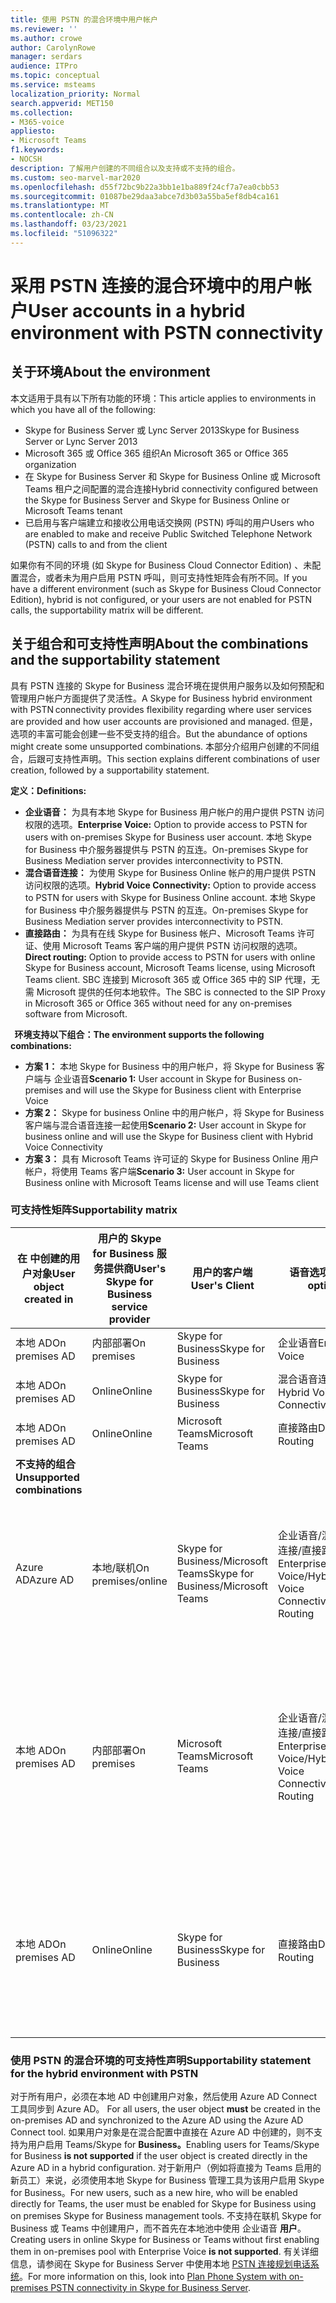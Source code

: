 ```yaml
---
title: 使用 PSTN 的混合环境中用户帐户
ms.reviewer: ''
ms.author: crowe
author: CarolynRowe
manager: serdars
audience: ITPro
ms.topic: conceptual
ms.service: msteams
localization_priority: Normal
search.appverid: MET150
ms.collection:
- M365-voice
appliesto:
- Microsoft Teams
f1.keywords:
- NOCSH
description: 了解用户创建的不同组合以及支持或不支持的组合。
ms.custom: seo-marvel-mar2020
ms.openlocfilehash: d55f72bc9b22a3bb1e1ba889f24cf7a7ea0cbb53
ms.sourcegitcommit: 01087be29daa3abce7d3b03a55ba5ef8db4ca161
ms.translationtype: MT
ms.contentlocale: zh-CN
ms.lasthandoff: 03/23/2021
ms.locfileid: "51096322"
---
```

# <a name="user-accounts-in-a-hybrid-environment-with-pstn-connectivity"></a><span data-ttu-id="45e72-103">采用 PSTN 连接的混合环境中的用户帐户</span><span class="sxs-lookup"><span data-stu-id="45e72-103">User accounts in a hybrid environment with PSTN connectivity</span></span>

## <a name="about-the-environment"></a><span data-ttu-id="45e72-104">关于环境</span><span class="sxs-lookup"><span data-stu-id="45e72-104">About the environment</span></span>

<span data-ttu-id="45e72-105">本文适用于具有以下所有功能的环境：</span><span class="sxs-lookup"><span data-stu-id="45e72-105">This article applies to environments in which you have all of the following:</span></span> 
 
- <span data-ttu-id="45e72-106">Skype for Business Server 或 Lync Server 2013</span><span class="sxs-lookup"><span data-stu-id="45e72-106">Skype for Business Server or Lync Server 2013</span></span> 
- <span data-ttu-id="45e72-107">Microsoft 365 或 Office 365 组织</span><span class="sxs-lookup"><span data-stu-id="45e72-107">An Microsoft 365 or Office 365 organization</span></span> 
- <span data-ttu-id="45e72-108">在 Skype for Business Server 和 Skype for Business Online 或 Microsoft Teams 租户之间配置的混合连接</span><span class="sxs-lookup"><span data-stu-id="45e72-108">Hybrid connectivity configured between the Skype for Business Server and Skype for Business Online or Microsoft Teams tenant</span></span> 
- <span data-ttu-id="45e72-109">已启用与客户端建立和接收公用电话交换网 (PSTN) 呼叫的用户</span><span class="sxs-lookup"><span data-stu-id="45e72-109">Users who are enabled to make and receive Public Switched Telephone Network (PSTN) calls to and from the client</span></span>

 
<span data-ttu-id="45e72-110">如果你有不同的环境 (如 Skype for Business Cloud Connector Edition) 、未配置混合，或者未为用户启用 PSTN 呼叫，则可支持性矩阵会有所不同。</span><span class="sxs-lookup"><span data-stu-id="45e72-110">If you have a different environment (such as Skype for Business Cloud Connector Edition), hybrid is not configured, or your users are not enabled for PSTN calls, the supportability matrix will be different.</span></span>  

## <a name="about-the-combinations-and-the-supportability-statement"></a><span data-ttu-id="45e72-111">关于组合和可支持性声明</span><span class="sxs-lookup"><span data-stu-id="45e72-111">About the combinations and the supportability statement</span></span>  

<span data-ttu-id="45e72-112">具有 PSTN 连接的 Skype for Business 混合环境在提供用户服务以及如何预配和管理用户帐户方面提供了灵活性。</span><span class="sxs-lookup"><span data-stu-id="45e72-112">A Skype for Business hybrid environment with PSTN connectivity provides flexibility regarding where user services are provided and how user accounts are provisioned and managed.</span></span> <span data-ttu-id="45e72-113">但是，选项的丰富可能会创建一些不受支持的组合。</span><span class="sxs-lookup"><span data-stu-id="45e72-113">But the abundance of options might create some unsupported combinations.</span></span> <span data-ttu-id="45e72-114">本部分介绍用户创建的不同组合，后跟可支持性声明。</span><span class="sxs-lookup"><span data-stu-id="45e72-114">This section explains different combinations of user creation, followed by a supportability statement.</span></span>


<span data-ttu-id="45e72-115">**定义：**</span><span class="sxs-lookup"><span data-stu-id="45e72-115">**Definitions:**</span></span>   
- <span data-ttu-id="45e72-116">**企业语音：** 为具有本地 Skype for Business 用户帐户的用户提供 PSTN 访问权限的选项。</span><span class="sxs-lookup"><span data-stu-id="45e72-116">**Enterprise Voice:** Option to provide access to PSTN for users with on-premises Skype for Business user account.</span></span> <span data-ttu-id="45e72-117">本地 Skype for Business 中介服务器提供与 PSTN 的互连。</span><span class="sxs-lookup"><span data-stu-id="45e72-117">On-premises Skype for Business Mediation server provides interconnectivity to PSTN.</span></span>  
- <span data-ttu-id="45e72-118">**混合语音连接：** 为使用 Skype for Business Online 帐户的用户提供 PSTN 访问权限的选项。</span><span class="sxs-lookup"><span data-stu-id="45e72-118">**Hybrid Voice Connectivity:** Option to provide access to PSTN for users with Skype for Business Online account.</span></span> <span data-ttu-id="45e72-119">本地 Skype for Business 中介服务器提供与 PSTN 的互连。</span><span class="sxs-lookup"><span data-stu-id="45e72-119">On-premises Skype for Business Mediation server provides interconnectivity to PSTN.</span></span> 
- <span data-ttu-id="45e72-120">**直接路由：** 为具有在线 Skype for Business 帐户、Microsoft Teams 许可证、使用 Microsoft Teams 客户端的用户提供 PSTN 访问权限的选项。</span><span class="sxs-lookup"><span data-stu-id="45e72-120">**Direct routing:** Option to provide access to PSTN for users with online Skype for Business account, Microsoft Teams license, using Microsoft Teams client.</span></span> <span data-ttu-id="45e72-121">SBC 连接到 Microsoft 365 或 Office 365 中的 SIP 代理，无需 Microsoft 提供的任何本地软件。</span><span class="sxs-lookup"><span data-stu-id="45e72-121">The SBC is connected to the SIP Proxy in Microsoft 365 or Office 365 without need for any on-premises software from Microsoft.</span></span>

  
<span data-ttu-id="45e72-122">**环境支持以下组合：**</span><span class="sxs-lookup"><span data-stu-id="45e72-122">**The environment supports the following combinations:**</span></span>
- <span data-ttu-id="45e72-123">**方案 1：** 本地 Skype for Business 中的用户帐户，将 Skype for Business 客户端与 企业语音</span><span class="sxs-lookup"><span data-stu-id="45e72-123">**Scenario 1:** User account in Skype for Business on-premises and will use the Skype for Business client with Enterprise Voice</span></span>
- <span data-ttu-id="45e72-124">**方案 2：** Skype for business Online 中的用户帐户，将 Skype for Business 客户端与混合语音连接一起使用</span><span class="sxs-lookup"><span data-stu-id="45e72-124">**Scenario 2:** User account in Skype for business online and will use the Skype for Business client with Hybrid Voice Connectivity</span></span>
- <span data-ttu-id="45e72-125">**方案 3：** 具有 Microsoft Teams 许可证的 Skype for Business Online 用户帐户，将使用 Teams 客户端</span><span class="sxs-lookup"><span data-stu-id="45e72-125">**Scenario 3:** User account in Skype for Business online with Microsoft Teams license and will use Teams client</span></span>
 
### <a name="supportability-matrix"></a><span data-ttu-id="45e72-126">可支持性矩阵</span><span class="sxs-lookup"><span data-stu-id="45e72-126">Supportability matrix</span></span>


|<span data-ttu-id="45e72-127">**在 中创建的用户对象**</span><span class="sxs-lookup"><span data-stu-id="45e72-127">**User object created in**</span></span>  |<span data-ttu-id="45e72-128">**用户的 Skype for Business 服务提供商**</span><span class="sxs-lookup"><span data-stu-id="45e72-128">**User's Skype for Business service provider**</span></span>|<span data-ttu-id="45e72-129">**用户的客户端**</span><span class="sxs-lookup"><span data-stu-id="45e72-129">**User's Client**</span></span>|<span data-ttu-id="45e72-130">**语音选项**</span><span class="sxs-lookup"><span data-stu-id="45e72-130">**Voice option**</span></span>|<span data-ttu-id="45e72-131">**支持**</span><span class="sxs-lookup"><span data-stu-id="45e72-131">**Supported**</span></span>|
| ------------ | --------- | --------- | --------- | -------- |
|<span data-ttu-id="45e72-132">本地 AD</span><span class="sxs-lookup"><span data-stu-id="45e72-132">On premises AD</span></span>| <span data-ttu-id="45e72-133">内部部署</span><span class="sxs-lookup"><span data-stu-id="45e72-133">On premises</span></span> |<span data-ttu-id="45e72-134">Skype for Business</span><span class="sxs-lookup"><span data-stu-id="45e72-134">Skype for Business</span></span>   | <span data-ttu-id="45e72-135">企业语音</span><span class="sxs-lookup"><span data-stu-id="45e72-135">Enterprise Voice</span></span>   |<span data-ttu-id="45e72-136">是</span><span class="sxs-lookup"><span data-stu-id="45e72-136">Yes</span></span>|
|<span data-ttu-id="45e72-137">本地 AD</span><span class="sxs-lookup"><span data-stu-id="45e72-137">On premises AD</span></span>|<span data-ttu-id="45e72-138">Online</span><span class="sxs-lookup"><span data-stu-id="45e72-138">Online</span></span>| <span data-ttu-id="45e72-139">Skype for Business</span><span class="sxs-lookup"><span data-stu-id="45e72-139">Skype for Business</span></span>  | <span data-ttu-id="45e72-140">混合语音连接</span><span class="sxs-lookup"><span data-stu-id="45e72-140">Hybrid Voice Connectivity</span></span>   |<span data-ttu-id="45e72-141">是</span><span class="sxs-lookup"><span data-stu-id="45e72-141">Yes</span></span> |
|<span data-ttu-id="45e72-142">本地 AD</span><span class="sxs-lookup"><span data-stu-id="45e72-142">On premises AD</span></span>|<span data-ttu-id="45e72-143">Online</span><span class="sxs-lookup"><span data-stu-id="45e72-143">Online</span></span> |<span data-ttu-id="45e72-144">Microsoft Teams</span><span class="sxs-lookup"><span data-stu-id="45e72-144">Microsoft Teams</span></span> |<span data-ttu-id="45e72-145">直接路由</span><span class="sxs-lookup"><span data-stu-id="45e72-145">Direct Routing</span></span>  |<span data-ttu-id="45e72-146">是</span><span class="sxs-lookup"><span data-stu-id="45e72-146">Yes</span></span> |
|<span data-ttu-id="45e72-147">**不支持的组合**</span><span class="sxs-lookup"><span data-stu-id="45e72-147">**Unsupported combinations**</span></span>    | |         |         |      |
|<span data-ttu-id="45e72-148">Azure AD</span><span class="sxs-lookup"><span data-stu-id="45e72-148">Azure AD</span></span>| <span data-ttu-id="45e72-149">本地/联机</span><span class="sxs-lookup"><span data-stu-id="45e72-149">On premises/online</span></span> | <span data-ttu-id="45e72-150">Skype for Business/Microsoft Teams</span><span class="sxs-lookup"><span data-stu-id="45e72-150">Skype for Business/Microsoft Teams</span></span>|<span data-ttu-id="45e72-151">企业语音/混合语音连接/直接路由</span><span class="sxs-lookup"><span data-stu-id="45e72-151">Enterprise Voice/Hybrid Voice Connectivity/Direct Routing</span></span>  |<span data-ttu-id="45e72-152">否，必须先在本地 AD 中创建用户对象</span><span class="sxs-lookup"><span data-stu-id="45e72-152">No, user object MUST be created in on-premises AD first</span></span> |
|<span data-ttu-id="45e72-153">本地 AD</span><span class="sxs-lookup"><span data-stu-id="45e72-153">On premises AD</span></span>  |<span data-ttu-id="45e72-154">内部部署</span><span class="sxs-lookup"><span data-stu-id="45e72-154">On premises</span></span>| <span data-ttu-id="45e72-155">Microsoft Teams</span><span class="sxs-lookup"><span data-stu-id="45e72-155">Microsoft Teams</span></span>| <span data-ttu-id="45e72-156">企业语音/混合语音连接/直接路由</span><span class="sxs-lookup"><span data-stu-id="45e72-156">Enterprise Voice/Hybrid Voice Connectivity/Direct Routing</span></span>   |<span data-ttu-id="45e72-157">否，本地 Skype for Business 不支持 Microsoft Teams 客户端</span><span class="sxs-lookup"><span data-stu-id="45e72-157">No, Microsoft Teams client is not supported with on-premises Skype for Business</span></span> |     
|<span data-ttu-id="45e72-158">本地 AD</span><span class="sxs-lookup"><span data-stu-id="45e72-158">On premises AD</span></span>  |<span data-ttu-id="45e72-159">Online</span><span class="sxs-lookup"><span data-stu-id="45e72-159">Online</span></span> |<span data-ttu-id="45e72-160">Skype for Business</span><span class="sxs-lookup"><span data-stu-id="45e72-160">Skype for Business</span></span>  | <span data-ttu-id="45e72-161">直接路由</span><span class="sxs-lookup"><span data-stu-id="45e72-161">Direct Routing</span></span>  |<span data-ttu-id="45e72-162">否，Skype for Business 客户端不支持直接路由</span><span class="sxs-lookup"><span data-stu-id="45e72-162">No, Direct Routing is not supported with Skype for Business client</span></span>  |


### <a name="supportability-statement-for-the-hybrid-environment-with-pstn"></a><span data-ttu-id="45e72-163">使用 PSTN 的混合环境的可支持性声明</span><span class="sxs-lookup"><span data-stu-id="45e72-163">Supportability statement for the hybrid environment with PSTN</span></span>

<span data-ttu-id="45e72-164">对于所有用户，必须在本地 AD 中创建用户对象，然后使用 Azure AD Connect 工具同步到 Azure AD。 </span><span class="sxs-lookup"><span data-stu-id="45e72-164">For all users, the user object **must** be created in the on-premises AD and synchronized to the Azure AD using the Azure AD Connect tool.</span></span> <span data-ttu-id="45e72-165">如果用户对象是在混合配置中直接在 Azure AD 中创建的，则不支持为用户启用 Teams/Skype for **Business。**</span><span class="sxs-lookup"><span data-stu-id="45e72-165">Enabling users for Teams/Skype for Business **is not supported** if the user object is created directly in the Azure AD in a hybrid configuration.</span></span> <span data-ttu-id="45e72-166">对于新用户（例如将直接为 Teams 启用的新员工）来说，必须使用本地 Skype for Business 管理工具为该用户启用 Skype for Business。</span><span class="sxs-lookup"><span data-stu-id="45e72-166">For new users, such as a new hire, who will be enabled directly for Teams, the user must be enabled for Skype for Business using on premises Skype for Business management tools.</span></span> <span data-ttu-id="45e72-167">不支持在联机 Skype for Business 或 Teams 中创建用户，而不首先在本地池中使用 企业语音 **用户**。</span><span class="sxs-lookup"><span data-stu-id="45e72-167">Creating users in online Skype for Business or Teams without first enabling them in on-premises pool with Enterprise Voice **is not supported**.</span></span> <span data-ttu-id="45e72-168">有关详细信息，请参阅在 Skype for Business Server 中使用本地 [PSTN 连接规划电话系统](/skypeforbusiness/skype-for-business-hybrid-solutions/plan-your-phone-system-cloud-pbx-solution/plan-phone-system-with-on-premises-pstn-connectivity)。</span><span class="sxs-lookup"><span data-stu-id="45e72-168">For more information on this, look into [Plan Phone System with on-premises PSTN connectivity in Skype for Business Server](/skypeforbusiness/skype-for-business-hybrid-solutions/plan-your-phone-system-cloud-pbx-solution/plan-phone-system-with-on-premises-pstn-connectivity).</span></span>